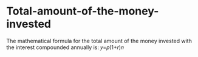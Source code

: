 # Total-amount-of-the-money-invested
The mathematical formula for the total amount of the money invested with the interest compounded annually is: 𝑦=𝑝(1+𝑟)𝑛
